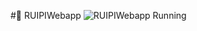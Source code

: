 #🍃 RUIPIWebapp
![RUIPIWebapp Running](https://github.com/dflr10/RUIPIWebapp/blob/master/Animation.gif)
